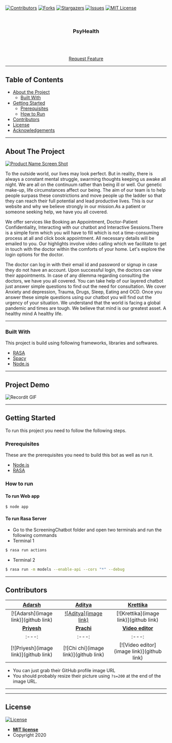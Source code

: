 [![Contributors][contributors-shield]][contributors-url]
[![Forks][forks-shield]][forks-url]
[![Stargazers][stars-shield]][stars-url]
[![Issues][issues-shield]](https://github.com/aadimangla/PsyHealth-Open-Dil-Hackathon/issues)
[![MIT License][license-shield]][license-url]




<!-- PROJECT LOGO -->
<br />
<p align="center">
<!--   <a href="">
    <img src="images/logo.png" alt="Logo" width="80" height="80">
  </a> -->

  <h3 align="center">PsyHealth</h3>

  <p align="center">
    <!-- An awesome README template to jumpstart your projects! -->
    <br />
<!--     <a href=""><strong>Explore the docs »</strong></a> -->
    <br />
    <br />
    <!--<a href="">View Demo</a>
    ·
    <a href="">Report Bug</a>
    · -->
    <a href="https://github.com/aadimangla/PsyHealth-Open-Dil-Hackathon/issues">Request Feature</a>
  </p>
</p>

---

<!-- TABLE OF CONTENTS -->
## Table of Contents

* [About the Project](#about-the-project)
  * [Built With](#built-with)
* [Getting Started](#getting-started)
  * [Prerequisites](#prerequisites)
  * [How to Run](#how-to-run)
* [Contributors](#contributors)
* [License](#license)
* [Acknowledgements](#acknowledgements)

---

<!-- ABOUT THE PROJECT -->
## About The Project

[![Product Name Screen Shot][product-screenshot]](images/product.png)

To the outside world, our lives may look perfect. But in reality, there is always a constant mental struggle, swarming thoughts keeping us awake all night. We are all on the continuum rather than being ill or well. Our genetic make-up, life circumstances affect our being. The aim of our team is to help people surpass these constrictions and move people up the ladder so that they can reach their full potential and lead productive lives. This is our website and why we believe strongly in our mission.As a patient or someone seeking help, we have you all covered.

We offer services like Booking an Appointment, Doctor-Patient Confidentiality, Interacting with our chatbot and Interactive Sessions.There is a simple form which you will have to fill which is not a time-consuming process at all and click book appointment. All necessary details will be emailed to you. Our highlights involve video calling which we facilitate to get in touch with the doctor within the comforts of your home. Let's explore the login options for the doctor.

The doctor can log in with their email id and password or signup in case they do not have an account. Upon successful login, the doctors can view their appointments. In case of any dilemma regarding consulting the doctors, we have you all covered. You can take help of our layered chatbot just answer simple questions to find out the need for consultation. We cover Anxiety and depression, Trauma, Drugs, Sleep, Eating and OCD. Once you answer these simple questions using our chatbot you will find out the urgency of your situation. We understand that the world is facing a global pandemic and times are tough. We believe that mind is our greatest asset. A healthy mind A healthy life.

---
### Built With
This project is build using following frameworks, libraries and softwares.
* [RASA](https://rasa.com/)
* [Spacy](https://spacy.io/)
* [Node.js](https://nodejs.org/en/)

---
## Project Demo
![Recordit GIF](http://g.recordit.co/iLN6A0vSD8.gif)

---
<!-- GETTING STARTED -->
## Getting Started

To run this project you need to follow the following steps.

### Prerequisites

These are the prerequisites you need to build this bot as well as run it.
* [Node.js](https://nodejs.org/en/)
* [RASA](https://rasa.com/)

### How to run
 
#### To run Web app
```sh
$ node app
```
#### To run Rasa Server
* Go to the ScreeningChatbot folder and open two terminals and run the following commands
* Terminal 1 
```sh
$ rasa run actions
```
* Terminal 2
```sh
$ rasa run -m models --enable-api --cors "*" --debug
```

---




<!-- CONTRIBUTING -->
## Contributors

| <a href="linkedin link" target="_blank">**Adarsh**</a> | <a href="linkedin link" target="_blank">**Aditya**</a> | <a href="linkedin link" target="_blank">**Krettika**</a> |
| :---: |:---:| :---:|
|[![Adarsh](image link)](github link)| [![Aditya](image link)](https://github.com/aadimangla)|[![Krettika](image link)](github link)|
| <a href="linkedin link" target="_blank">**Priyesh**</a> | <a href="linkedin link" target="_blank">**Prachi**</a> | <a href="linkedin link" target="_blank">**Video editor**</a> |
| :---: |:---:| :---:|
| [![Priyesh](image link)](github link)    | [![Chi chi](image link)](github link) | [![Video editor](image link)](github link)  |

- You can just grab their GitHub profile image URL
- You should probably resize their picture using `?s=200` at the end of the image URL.

---



---
<!-- LICENSE -->


## License

[![License](http://img.shields.io/:license-mit-blue.svg?style=flat-square)](http://badges.mit-license.org)

- **[MIT license](http://opensource.org/licenses/mit-license.php)**
- Copyright 2020







<!-- MARKDOWN LINKS & IMAGES -->
<!-- https://www.markdownguide.org/basic-syntax/#reference-style-links -->
[contributors-shield]: https://img.shields.io/github/contributors/aadimangla/PsyHealth-Open-Dil-Hackathon.svg?style=flat-square
[contributors-url]: https://github.com/aadimangla/PsyHealth-Open-Dil-Hackathon/graphs/contributors
[forks-shield]: https://img.shields.io/github/forks/aadimangla/PsyHealth-Open-Dil-Hackathon.svg?style=flat-square
[forks-url]: https://github.com/aadimangla/PsyHealth-Open-Dil-Hackathon/network/members
[stars-shield]: https://img.shields.io/github/stars/aadimangla/PsyHealth-Open-Dil-Hackathon.svg?style=flat-square
[stars-url]: https://github.com/aadimangla/PsyHealth-Open-Dil-Hackathon/stargazers
[issues-shield]: https://img.shields.io/github/issues/aadimangla/PsyHealth-Open-Dil-Hackathon.svg?style=flat-square
[issues-url]: https://github.com/aadimangla/PsyHealth-Open-Dil-Hackathon/issues
[license-shield]: https://img.shields.io/github/license/aadimangla/PsyHealth-Open-Dil-Hackathon.svg?style=flat-square
[license-url]: https://github.com/aadimangla/PsyHealth/blob/master/LICENSE.txt
[product-screenshot]: images/screenshot.png

